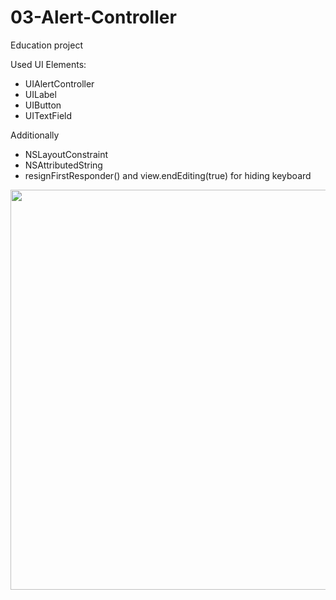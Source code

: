 # 03-Alert-Controller

Education project

Used UI Elements:
- UIAlertController
- UILabel
- UIButton
- UITextField

Additionally
- NSLayoutConstraint
- NSAttributedString
- resignFirstResponder() and view.endEditing(true) for hiding keyboard

<img src="https://user-images.githubusercontent.com/80542175/171148301-e243073a-7f0c-4987-babf-ed502d141f31.gif" height=640>
